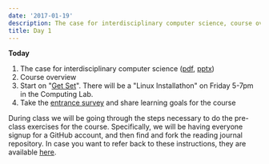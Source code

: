 ```yaml
---
date: '2017-01-19'
description: The case for interdisciplinary computer science, course overview
title: Day 1
---
```


**Today**

1. The case for interdisciplinary computer science ([pdf](https://drive.google.com/file/d/0B0UHkPLHsgyoeWFQRkViT0tvREE/view?usp=sharing), [pptx](https://drive.google.com/file/d/0B0UHkPLHsgyodHlnLV9uVjkyUEk/view?usp=sharing))
2. Course overview
3. Start on "[Get Set](/assignments/setup-your-environment)". There will be a "Linux Installathon" on Friday 5-7pm in the Computing Lab.
4. Take the [entrance survey]({{site.course.entrance_survey_url}}) and share learning goals for the course

During class we will be going through the steps necessary to do the pre-class
exercises for the course. Specifically, we will be having everyone signup for
a GitHub account, and then find and fork the reading journal repository. In
case you want to refer back to these instructions, they are available
[here](/assignments/setup-your-environment#step-3-get-started-with-git).
